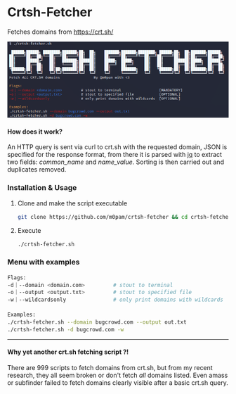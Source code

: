 # Crtsh-Fetcher
Fetches domains from https://crt.sh/

![Screenshot](images/menu.png)

#### How does it work?
An HTTP query is sent via curl to crt.sh with the requested domain, JSON is specified for the response format, from there it is parsed with [jq](https://github.com/stedolan/jq) to extract two fields: *common_name* and *name_value*. Sorting is then carried out and duplicates removed.


### Installation & Usage
1. Clone and make the script executable
   ```sh
   git clone https://github.com/m0pam/crtsh-fetcher && cd crtsh-fetcher && chmod +x crtsh-fetcher.sh
   ```
2. Execute
   ```sh
   ./crtsh-fetcher.sh
   ```
### Menu with examples
```sh
Flags:
-d｜--domain <domain.com>         # stout to terminal                  [MANDATORY] 
-o｜--output <output.txt>         # stout to specified file            [OPTIONAL]  
-w｜--wildcardsonly               # only print domains with wildcards  [OPTIONAL]  

Examples:
./crtsh-fetcher.sh --domain bugcrowd.com --output out.txt
./crtsh-fetcher.sh -d bugcrowd.com -w
```

-------------------------------------------------------
#### Why yet another crt.sh fetching script ?!
There are 999 scripts to fetch domains from crt.sh, but from my recent research, they all seem broken or don't fetch *all* domains listed.
Even amass or subfinder failed to fetch domains clearly visible after a basic crt.sh query.
